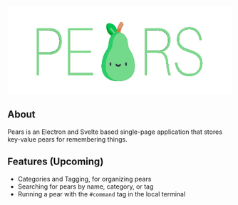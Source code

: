 <div align="center">
    <br />
    <img src="public/PearsTitleTransparent.png" alt="Pears Icon" width="600" height="200">
</div>

## About

Pears is an Electron and Svelte based single-page application that stores key-value pears for remembering things.

## Features (Upcoming)

- Categories and Tagging, for organizing pears
- Searching for pears by name, category, or tag
- Running a pear with the `#command` tag in the local terminal


